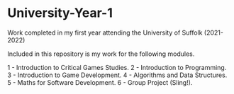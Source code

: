 # University-Year-1
Work completed in my first year attending the University of Suffolk (2021-2022)

Included in this repository is my work for the following modules.

1 - Introduction to Critical Games Studies.
2 - Introduction to Programming.
3 - Introduction to Game Development.
4 - Algorithms and Data Structures.
5 - Maths for Software Development.
6 - Group Project (Sling!).
